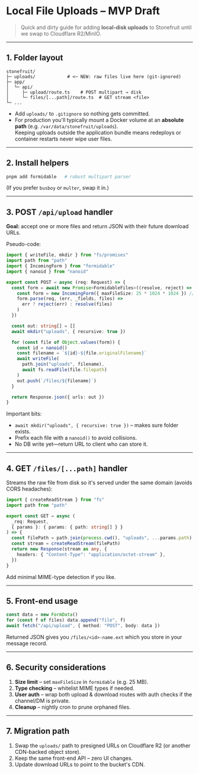 # Local File Uploads – MVP Draft

> Quick and dirty guide for adding **local-disk uploads** to Stonefruit until we swap to Cloudflare R2/MinIO.

---

## 1. Folder layout

```
stonefruit/
├─ uploads/            # <─ NEW: raw files live here (git-ignored)
├─ app/
│  └─ api/
│     ├─ upload/route.ts    # POST multipart → disk
│     └─ files/[...path]/route.ts  # GET stream <file>
└─ ...
```

- Add `uploads/` to `.gitignore` so nothing gets committed.
- For production you'll typically mount a Docker volume at an **absolute path** (e.g. `/var/data/stonefruit/uploads`).  
  Keeping uploads outside the application bundle means redeploys or container restarts never wipe user files.

---

## 2. Install helpers

```bash
pnpm add formidable   # robust multipart parser
```

(If you prefer `busboy` or `multer`, swap it in.)

---

## 3. POST `/api/upload` handler

**Goal:** accept one or more files and return JSON with their future download URLs.

Pseudo-code:

```ts
import { writeFile, mkdir } from "fs/promises"
import path from "path"
import { IncomingForm } from "formidable"
import { nanoid } from "nanoid"

export const POST = async (req: Request) => {
  const form = await new Promise<FormidableFiles>((resolve, reject) => {
    const form = new IncomingForm({ maxFileSize: 25 * 1024 * 1024 }) // 25 MB limit
    form.parse(req, (err, _fields, files) =>
      err ? reject(err) : resolve(files)
    )
  })

  const out: string[] = []
  await mkdir("uploads", { recursive: true })

  for (const file of Object.values(form)) {
    const id = nanoid()
    const filename = `${id}-${file.originalFilename}`
    await writeFile(
      path.join("uploads", filename),
      await fs.readFile(file.filepath)
    )
    out.push(`/files/${filename}`)
  }

  return Response.json({ urls: out })
}
```

Important bits:

- `await mkdir("uploads", { recursive: true })` – makes sure folder exists.
- Prefix each file with a `nanoid()` to avoid collisions.
- No DB write yet—return URL to client who can store it.

---

## 4. GET `/files/[...path]` handler

Streams the raw file from disk so it's served under the same domain (avoids CORS headaches):

```ts
import { createReadStream } from "fs"
import path from "path"

export const GET = async (
  _req: Request,
  { params }: { params: { path: string[] } }
) => {
  const filePath = path.join(process.cwd(), "uploads", ...params.path)
  const stream = createReadStream(filePath)
  return new Response(stream as any, {
    headers: { "Content-Type": "application/octet-stream" },
  })
}
```

Add minimal MIME-type detection if you like.

---

## 5. Front-end usage

```ts
const data = new FormData()
for (const f of files) data.append("file", f)
await fetch("/api/upload", { method: "POST", body: data })
```

Returned JSON gives you `/files/<id>-name.ext` which you store in your message record.

---

## 6. Security considerations

1. **Size limit** – set `maxFileSize` in `formidable` (e.g. 25 MB).
2. **Type checking** – whitelist MIME types if needed.
3. **User auth** – wrap both upload & download routes with auth checks if the channel/DM is private.
4. **Cleanup** – nightly cron to prune orphaned files.

---

## 7. Migration path

1. Swap the `uploads/` path to presigned URLs on Cloudflare R2 (or another CDN-backed object store).
2. Keep the same front-end API – zero UI changes.
3. Update download URLs to point to the bucket's CDN.
